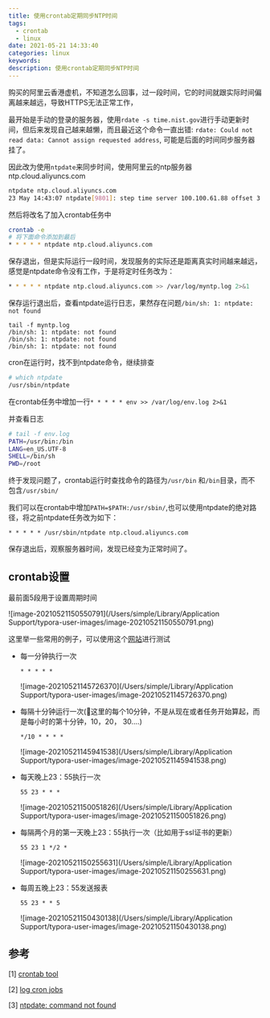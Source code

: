 ```yaml
---
title: 使用crontab定期同步NTP时间
tags:
  - crontab
  - linux
date: 2021-05-21 14:33:40
categories: linux
keywords:
description: 使用crontab定期同步NTP时间
---
```


购买的阿里云香港虚机，不知道怎么回事，过一段时间，它的时间就跟实际时间偏离越来越远，导致HTTPS无法正常工作，

最开始是手动的登录的服务器，使用`rdate -s time.nist.gov`进行手动更新时间，但后来发现自己越来越懒，而且最近这个命令一直出错: `rdate: Could not read data: Cannot assign requested address`, 可能是后面的时间同步服务器挂了。

因此改为使用`ntpdate`来同步时间，使用阿里云的ntp服务器ntp.cloud.aliyuncs.com

```bash
ntpdate ntp.cloud.aliyuncs.com
23 May 14:43:07 ntpdate[9801]: step time server 100.100.61.88 offset 3.848040 sec
```

然后将改名了加入crontab任务中

```bash
crontab -e
# 将下面命令添加到最后
* * * * * ntpdate ntp.cloud.aliyuncs.com
```

保存退出，但是实际运行一段时间，发现服务的实际还是距离真实时间越来越远，感觉是ntpdate命令没有工作，于是将定时任务改为：

```bash
* * * * * ntpdate ntp.cloud.aliyuncs.com >> /var/log/myntp.log 2>&1
```

保存运行退出后，查看ntpdate运行日志，果然存在问题`/bin/sh: 1: ntpdate: not found`

```ba
tail -f myntp.log
/bin/sh: 1: ntpdate: not found
/bin/sh: 1: ntpdate: not found
/bin/sh: 1: ntpdate: not found
```

cron在运行时，找不到ntpdate命令，继续排查

```bash
# which ntpdate
/usr/sbin/ntpdate
```

在crontab任务中增加一行`* * * * * env >> /var/log/env.log 2>&1`

并查看日志

```bash
# tail -f env.log
PATH=/usr/bin:/bin
LANG=en_US.UTF-8
SHELL=/bin/sh
PWD=/root
```

终于发现问题了，crontab运行时查找命令的路径为`/usr/bin` 和`/bin`目录，而不包含`/usr/sbin/`

我们可以在crontab中增加`PATH=$PATH:/usr/sbin/`,也可以使用ntpdate的绝对路径，将之前ntpdate任务改为如下：

```she
* * * * * /usr/sbin/ntpdate ntp.cloud.aliyuncs.com
```

保存退出后，观察服务器时间，发现已经变为正常时间了。

## crontab设置

最前面5段用于设置周期时间

![image-20210521150550791](/Users/simple/Library/Application Support/typora-user-images/image-20210521150550791.png)

这里举一些常用的例子，可以使用这个[网站](https://crontab.guru/)进行测试

* 每一分钟执行一次

  `* * * * *`

  ![image-20210521145726370](/Users/simple/Library/Application Support/typora-user-images/image-20210521145726370.png)

* 每隔十分钟运行一次(📢这里的每个10分钟，不是从现在或者任务开始算起，而是每小时的第十分钟，10，20， 30....)

  `*/10 * * * *`

  ![image-20210521145941538](/Users/simple/Library/Application Support/typora-user-images/image-20210521145941538.png)

* 每天晚上23：55执行一次

  `55 23 * * *`

  ![image-20210521150051826](/Users/simple/Library/Application Support/typora-user-images/image-20210521150051826.png)

* 每隔两个月的第一天晚上23：55执行一次（比如用于ssl证书的更新）

  `55 23 1 */2 *`

  ![image-20210521150255631](/Users/simple/Library/Application Support/typora-user-images/image-20210521150255631.png)

* 每周五晚上23：55发送报表

  `55 23 * * 5`

  ![image-20210521150430138](/Users/simple/Library/Application Support/typora-user-images/image-20210521150430138.png)



## 参考

[1] [crontab tool](https://crontab.guru/#*_*_*_*_*)

[2] [log cron jobs](https://stackoverflow.com/questions/4811738/how-to-log-cron-jobs)

[3] [ntpdate: command not found](https://www.cnblogs.com/centos2017/p/12963610.html)

